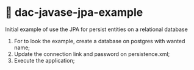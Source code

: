 #   &#x1F34E; dac-javase-jpa-example
Initial example of use the JPA for persist entities on a relational database

1.  For to look the example, create a database on postgres with  wanted name;  
2.  Update the connection link and password on persistence.xml;  
3.  Execute the application;
